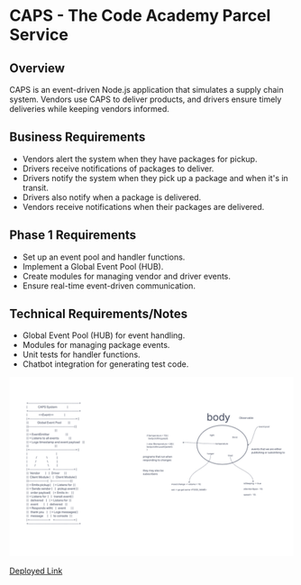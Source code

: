 # CAPS - The Code Academy Parcel Service

## Overview

CAPS is an event-driven Node.js application that simulates a supply chain system. Vendors use CAPS to deliver products, and drivers ensure timely deliveries while keeping vendors informed.

## Business Requirements

* Vendors alert the system when they have packages for pickup.
* Drivers receive notifications of packages to deliver.
* Drivers notify the system when they pick up a package and when it's in transit.
* Drivers also notify when a package is delivered.
* Vendors receive notifications when their packages are delivered.

## Phase 1 Requirements

* Set up an event pool and handler functions.
* Implement a Global Event Pool (HUB).
* Create modules for managing vendor and driver events.
* Ensure real-time event-driven communication.

## Technical Requirements/Notes

* Global Event Pool (HUB) for event handling.
* Modules for managing package events.
* Unit tests for handler functions.
* Chatbot integration for generating test code.

![UML](uml.png)

[Deployed Link](https://adnan-caps.onrender.com
)

